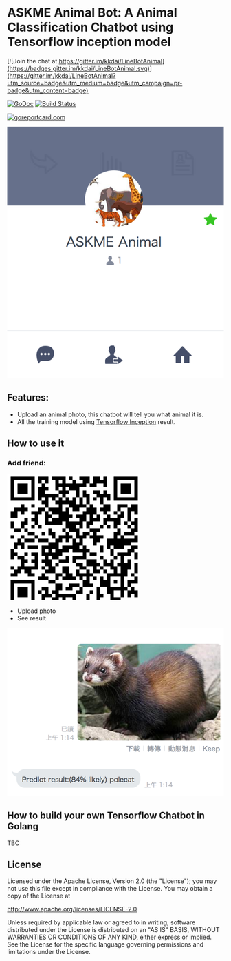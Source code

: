 ASKME Animal Bot: A Animal Classification Chatbot using Tensorflow inception model
==============

[![Join the chat at https://gitter.im/kkdai/LineBotAnimal](https://badges.gitter.im/kkdai/LineBotAnimal.svg)](https://gitter.im/kkdai/LineBotAnimal?utm_source=badge&utm_medium=badge&utm_campaign=pr-badge&utm_content=badge)

 [![GoDoc](https://godoc.org/github.com/kkdai/LineBotAnimal.svg?status.svg)](https://godoc.org/github.com/kkdai/LineBotAnimal)  [![Build Status](https://travis-ci.org/kkdai/LineBotAnimal.svg?branch=master)](https://travis-ci.org/kkdai/LineBotAnimal.svg)

[![goreportcard.com](https://goreportcard.com/badge/github.com/kkdai/LineBotAnimal)](https://goreportcard.com/report/github.com/kkdai/LineBotAnimal)


![](images/icon.PNG)


## Features:

- Upload an animal photo, this chatbot will tell you what animal it is.
- All the training model using [Tensorflow Inception](https://github.com/tensorflow/models/tree/master/inception) result.


How to use it
---------------

### Add friend:

![](images/qr.png)


- Upload photo 
- See result



![](images/how_use.PNG)


How to build your own Tensorflow Chatbot in Golang
---------------

TBC

License
---------------

Licensed under the Apache License, Version 2.0 (the "License");
you may not use this file except in compliance with the License.
You may obtain a copy of the License at

http://www.apache.org/licenses/LICENSE-2.0

Unless required by applicable law or agreed to in writing, software
distributed under the License is distributed on an "AS IS" BASIS,
WITHOUT WARRANTIES OR CONDITIONS OF ANY KIND, either express or implied.
See the License for the specific language governing permissions and
limitations under the License.

